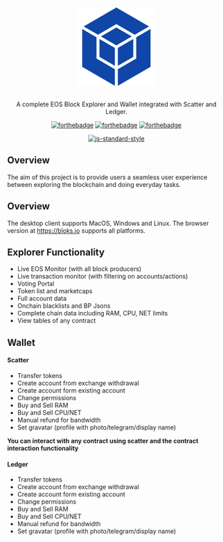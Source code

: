 <div align="center">
<br>
<img width="180" src="/icon.png" alt="Bloks.io">
<br>
<br>
</div>

<p align="center" color="#6a737d">
A complete EOS Block Explorer and Wallet integrated with Scatter and Ledger.
</p>

<div align="center">

[![forthebadge](http://forthebadge.com/images/badges/built-with-love.svg)](http://forthebadge.com) [![forthebadge](http://forthebadge.com/images/badges/uses-js.svg)](http://forthebadge.com) [![forthebadge](http://forthebadge.com/images/badges/makes-people-smile.svg)](http://forthebadge.com)
</div>

<div align="center">

[![js-standard-style](https://cdn.rawgit.com/feross/standard/master/badge.svg)](https://github.com/feross/standard)

</div>

## Overview
The aim of this project is to provide users a seamless user experience between exploring the blockchain and doing everyday tasks.

## Overview
The desktop client supports MacOS, Windows and Linux. The browser version at https://bloks.io supports all platforms.

## Explorer Functionality
- Live EOS Monitor (with all block producers)
- Live transaction monitor (with filtering on accounts/actions)
- Voting Portal
- Token list and marketcaps
- Full account data
- Onchain blacklists and BP Jsons 
- Complete chain data including RAM, CPU, NET limits
- View tables of any contract

## Wallet
#### Scatter
- Transfer tokens
- Create account from exchange withdrawal
- Create account form existing account
- Change permissions
- Buy and Sell RAM
- Buy and Sell CPU/NET
- Manual refund for bandwidth
- Set gravatar (profile with photo/telegram/display name)

**You can interact with any contract using scatter and the contract interaction functionality**

#### Ledger
- Transfer tokens
- Create account from exchange withdrawal
- Create account form existing account
- Change permissions
- Buy and Sell RAM
- Buy and Sell CPU/NET
- Manual refund for bandwidth
- Set gravatar (profile with photo/telegram/display name)
